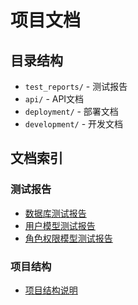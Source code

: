 # 项目文档

## 目录结构

- `test_reports/` - 测试报告
- `api/` - API文档
- `deployment/` - 部署文档
- `development/` - 开发文档

## 文档索引

### 测试报告
- [数据库测试报告](test_reports/DATABASE_TEST_REPORT.md)
- [用户模型测试报告](test_reports/USER_MODEL_TEST_REPORT.md)
- [角色权限模型测试报告](test_reports/ROLE_PERMISSION_MODEL_TEST_REPORT.md)

### 项目结构
- [项目结构说明](PROJECT_STRUCTURE.md)